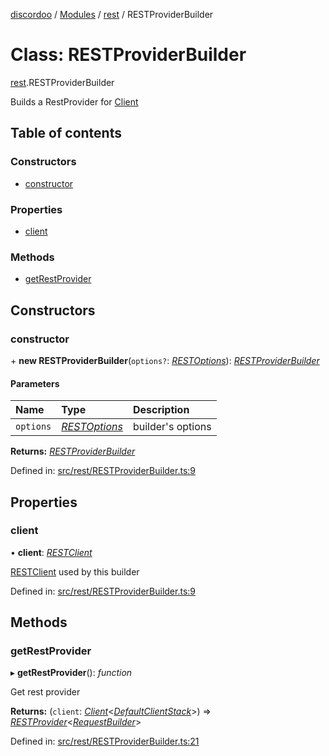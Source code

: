 [discordoo](../README.md) / [Modules](../modules.md) / [rest](../modules/rest.md) / RESTProviderBuilder

# Class: RESTProviderBuilder

[rest](../modules/rest.md).RESTProviderBuilder

Builds a RestProvider for [Client](core.client.md)

## Table of contents

### Constructors

- [constructor](rest.restproviderbuilder.md#constructor)

### Properties

- [client](rest.restproviderbuilder.md#client)

### Methods

- [getRestProvider](rest.restproviderbuilder.md#getrestprovider)

## Constructors

### constructor

\+ **new RESTProviderBuilder**(`options?`: [*RESTOptions*](../interfaces/rest.restoptions.md)): [*RESTProviderBuilder*](rest.restproviderbuilder.md)

#### Parameters

| Name | Type | Description |
| :------ | :------ | :------ |
| `options` | [*RESTOptions*](../interfaces/rest.restoptions.md) | builder's options |

**Returns:** [*RESTProviderBuilder*](rest.restproviderbuilder.md)

Defined in: [src/rest/RESTProviderBuilder.ts:9](https://github.com/Discordoo/discordoo/blob/75592d0/src/rest/RESTProviderBuilder.ts#L9)

## Properties

### client

• **client**: [*RESTClient*](rest.restclient.md)

[RESTClient](rest.restclient.md) used by this builder

Defined in: [src/rest/RESTProviderBuilder.ts:9](https://github.com/Discordoo/discordoo/blob/75592d0/src/rest/RESTProviderBuilder.ts#L9)

## Methods

### getRestProvider

▸ **getRestProvider**(): *function*

Get rest provider

**Returns:** (`client`: [*Client*](core.client.md)<[*DefaultClientStack*](../interfaces/core.defaultclientstack.md)\>) => [*RESTProvider*](../modules/core.md#restprovider)<[*RequestBuilder*](../interfaces/core.requestbuilder.md)\>

Defined in: [src/rest/RESTProviderBuilder.ts:21](https://github.com/Discordoo/discordoo/blob/75592d0/src/rest/RESTProviderBuilder.ts#L21)
